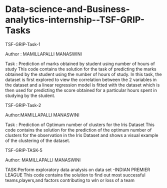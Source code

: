 # Data-science-and-Business-analytics-internship--TSF-GRIP-Tasks
TSF-GRIP-Task-1

Author : MAMILLAPALLI MANASWINI

Task : Prediction of marks obtained by student using number of hours of study
This code contains the solution for the task of predicting the marks obtained by the student using the number of hours of study. In this task, the dataset is first explored to view the correlation between the 2 variables in the dataset and a linear regression model is fitted with the dataset which is then used for predicting the score obtained for a particular hours spent in studying by the student.


TSF-GRIP-Task-2

Author:MAMILLAPALLI MANASWINI

Task : Prediction of Optimum number of clusters for the Iris Dataset
This code contains the solution for the prediction of the optimum number of clusters for the observation in the Iris Dataset and shows a visual example of the clustering of the dataset.


TSF-GRIP-TASK-5

Author: MAMILLAPALLI MANASWINI

TASK:Perform exploratory data analysis on data set -INDIAN PREMIER LEAGUE
This code contains the solution to find out most successful teams,players,and factors contributing to wIn or loss of a team
